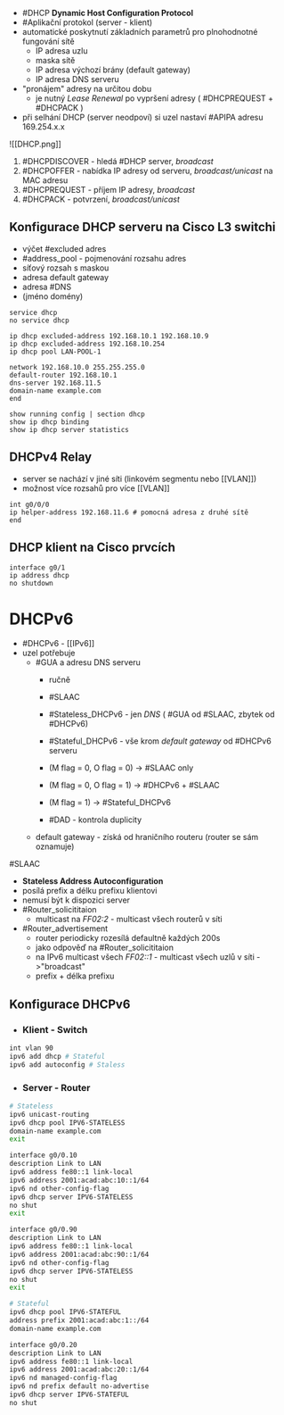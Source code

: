 - #DHCP **Dynamic Host Configuration Protocol**
- #Aplikační protokol (server - klient)
- automatické poskytnutí základních parametrů pro plnohodnotné fungování sítě
	- IP adresa uzlu
	- maska sítě
	- IP adresa výchozí brány (default gateway)
	- IP adresa DNS serveru
- "pronájem" adresy na určitou dobu
	- je nutný *Lease Renewal* po vypršení adresy ( #DHCPREQUEST + #DHCPACK )
- při selhání DHCP (server neodpoví) si uzel nastaví #APIPA adresu 169.254.x.x

![[DHCP.png]]
1. #DHCPDISCOVER - hledá #DHCP server, *broadcast*
2. #DHCPOFFER - nabídka IP adresy od serveru, *broadcast/unicast* na MAC adresu
3. #DHCPREQUEST - příjem IP adresy, *broadcast*
4. #DHCPACK - potvrzení, *broadcast/unicast*

## Konfigurace DHCP serveru na Cisco L3 switchi
- výčet #excluded adres
- #address_pool - pojmenování rozsahu adres
- síťový rozsah s maskou
- adresa default gateway
- adresa #DNS
- (jméno domény)

```
service dhcp
no service dhcp
```

```
ip dhcp excluded-address 192.168.10.1 192.168.10.9
ip dhcp excluded-address 192.168.10.254
ip dhcp pool LAN-POOL-1

network 192.168.10.0 255.255.255.0
default-router 192.168.10.1
dns-server 192.168.11.5
domain-name example.com
end
```

```
show running config | section dhcp
show ip dhcp binding
show ip dhcp server statistics
```

## DHCPv4 Relay
- server se nachází v jiné síti (linkovém segmentu nebo [[VLAN]])
- možnost více rozsahů pro více [[VLAN]]
```
int g0/0/0
ip helper-address 192.168.11.6 # pomocná adresa z druhé sítě
end
```

## DHCP klient na Cisco prvcích

```
interface g0/1
ip address dhcp
no shutdown
```


# DHCPv6
- #DHCPv6 - [[IPv6]]
- uzel potřebuje
	- #GUA a adresu DNS serveru
		- ručně
		- #SLAAC
		- #Stateless_DHCPv6 - jen *DNS* ( #GUA od #SLAAC, zbytek od #DHCPv6)
		- #Stateful_DHCPv6 - vše krom *default gateway* od #DHCPv6 serveru

		 - (M flag = 0, O flag = 0) -> #SLAAC only
		 - (M flag = 0, O flag = 1) -> #DHCPv6 + #SLAAC 
		 - (M flag = 1) -> #Stateful_DHCPv6 

		- #DAD - kontrola duplicity
	- default gateway - získá od hraničního routeru (router se sám oznamuje)

#SLAAC 
 - **Stateless Address Autoconfiguration**
 - posílá prefix a délku prefixu klientovi
 - nemusí být k dispozici server
 - #Router_solicititaion 
	 - multicast na *FF02:2* - multicast všech routerů v síti
 - #Router_advertisement 
	 - router periodicky rozesílá defaultně každých 200s
	 - jako odpověď na #Router_solicititaion
	 - na IPv6 multicast všech *FF02::1* - multicast všech uzlů v síti ->"broadcast"
	 - prefix + délka prefixu

## Konfigurace DHCPv6
- ### Klient - Switch
```sh
int vlan 90
ipv6 add dhcp # Stateful
ipv6 add autoconfig # Staless
```

- ### Server - Router
```sh
# Stateless
ipv6 unicast-routing
ipv6 dhcp pool IPV6-STATELESS
domain-name example.com
exit

interface g0/0.10
description Link to LAN
ipv6 address fe80::1 link-local
ipv6 address 2001:acad:abc:10::1/64
ipv6 nd other-config-flag
ipv6 dhcp server IPV6-STATELESS
no shut
exit

interface g0/0.90
description Link to LAN
ipv6 address fe80::1 link-local
ipv6 address 2001:acad:abc:90::1/64
ipv6 nd other-config-flag
ipv6 dhcp server IPV6-STATELESS
no shut
exit

# Stateful
ipv6 dhcp pool IPV6-STATEFUL
address prefix 2001:acad:abc:1::/64
domain-name example.com

interface g0/0.20
description Link to LAN
ipv6 address fe80::1 link-local
ipv6 address 2001:acad:abc:20::1/64
ipv6 nd managed-config-flag
ipv6 nd prefix default no-advertise
ipv6 dhcp server IPV6-STATEFUL
no shut
```